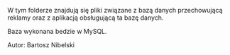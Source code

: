 W tym folderze znajdują się pliki związane z bazą danych przechowującą reklamy oraz z aplikacją obsługującą ta bazę danych.

Baza wykonana bedzie w MySQL.

Autor: Bartosz Nibelski
